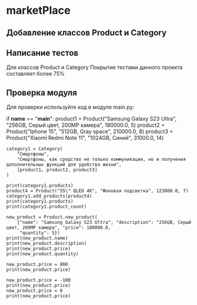 # marketPlace
## Добавление классов Product и Category
## Написание тестов
Для классов Product и Category
Покрытие тестами данного проекта составляет более 75%
## Проверка модуля
Для проверки используйте код в модуле main.py:


if __name__ == "__main__":
    product1 = Product("Samsung Galaxy S23 Ultra", "256GB, Серый цвет, 200MP камера", 180000.0, 5)
    product2 = Product("Iphone 15", "512GB, Gray space", 210000.0, 8)
    product3 = Product("Xiaomi Redmi Note 11", "1024GB, Синий", 31000.0, 14)

    category1 = Category(
        "Смартфоны",
        "Смартфоны, как средство не только коммуникации, но и получения дополнительных функций для удобства жизни",
        [product1, product2, product3]
    )

    print(category1.products)
    product4 = Product("55\" QLED 4K", "Фоновая подсветка", 123000.0, 7)
    category1.add_products(product4)
    print(category1.products)
    print(category1.product_count)

    new_product = Product.new_product(
        {"name": "Samsung Galaxy S23 Ultra", "description": "256GB, Серый цвет, 200MP камера", "price": 180000.0,
         "quantity": 5})
    print(new_product.name)
    print(new_product.description)
    print(new_product.price)
    print(new_product.quantity)

    new_product.price = 800
    print(new_product.price)

    new_product.price = -100
    print(new_product.price)
    new_product.price = 0
    print(new_product.price)
